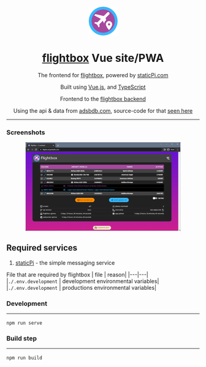 <p align="center">
	<img src='./.github/logo.svg' width='75px'/>
</p>

<h1 align="center"><a href='https://flights.mrjackwills.com' target='_blank' rel='noopener noreferrer'>flightbox</a> Vue site/PWA</h1>

<p align="center">
	The frontend for <a href='https://flights.mrjackwills.com' target='_blank' rel='noopener noreferrer'>flightbox</a>, powered by <a href='https://www.staticpi.com' target='_blank' rel='noopener noreferrer'>staticPi.com</a>
</p>
<p align="center">
	Built using <a href='https://vuejs.org/' target='_blank' rel='noopener noreferrer'>Vue.js</a>, and <a href='https://www.typescriptlang.org/' target='_blank' rel='noopener noreferrer'>TypeScript</a>
</p>

<p align="center">
	Frontend to the <a href='https://github.com/mrjackwills/flightbox_backend' target='_blank' rel='noopener noreferrer'>flightbox backend</a>
</p>

<p align="center">
	Using the api & data from <a href='https://adsbdb.com' target='_blank' rel='noopener noreferrer'>adsbdb.com</a>, source-code for that <a href='https://www.github.com/mrjackwills/adsbdb' target='_blank' rel='noopener noreferrer'>seen here</a>
</p>


<hr>

### Screenshots

<p align='center'>
	<a href="https://raw.githubusercontent.com/mrjackwills/flightbox_vue/main/.github/screenshot_01.jpg" target='_blank' rel='noopener noreferrer'>
		<img src='./.github/screenshot_01.jpg' width='80%'/>
	</a>
</p>

## Required services

1) <a href='https://www.staticpi.com/' target='_blank' rel='noopener noreferrer'>staticPi</a> - the simple messaging service

File that are required by flightbox
| file | reason|
|---|---|
|```./.env.development```	| development environmental variables|
|```./.env.development```	| productions environmental variables|

### Development
---

```npm run serve```

### Build step
---
```npm run build```